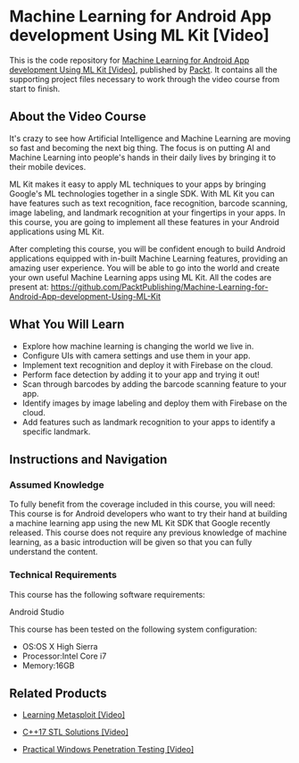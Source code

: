 # Machine Learning for Android App development Using ML Kit [Video]
This is the code repository for [Machine Learning for Android App development Using ML Kit [Video]](https://www.packtpub.com/application-development/machine-learning-android-app-development-using-ml-kit-video?utm_source=github&utm_medium=repository&utm_campaign=9781789539875), published by [Packt](https://www.packtpub.com/?utm_source=github). It contains all the supporting project files necessary to work through the video course from start to finish.
## About the Video Course
It's crazy to see how Artificial Intelligence and Machine Learning are moving so fast and becoming the next big thing. The focus is on putting AI and Machine Learning into people's hands in their daily lives by bringing it to their mobile devices. 

ML Kit makes it easy to apply ML techniques to your apps by bringing Google's ML technologies together in a single SDK. With ML Kit you can have features such as text recognition, face recognition, barcode scanning, image labeling, and landmark recognition at your fingertips in your apps. In this course, you are going to implement all these features in your Android applications using ML Kit.

After completing this course, you will be confident enough to build Android applications equipped with in-built Machine Learning features, providing an amazing user experience. You will be able to go into the world and create your own useful Machine Learning apps using ML Kit.
All the codes are present at:
https://github.com/PacktPublishing/Machine-Learning-for-Android-App-development-Using-ML-Kit

<H2>What You Will Learn</H2>
<DIV class=book-info-will-learn-text>
<UL>
<LI>Explore how machine learning is changing the world we live in. 
<LI>Configure UIs with camera settings and use them in your app. 
<LI>Implement text recognition and deploy it with Firebase on the cloud. 
<LI>Perform face detection by adding it to your app and trying it out! 
<LI>Scan through barcodes by adding the barcode scanning feature to your app. 
<LI>Identify images by image labeling and deploy them with Firebase on the cloud. 
<LI>Add features such as landmark recognition to your apps to identify a specific landmark. </LI></UL></DIV>

## Instructions and Navigation
### Assumed Knowledge
To fully benefit from the coverage included in this course, you will need:<br/>
This course is for Android developers who want to try their hand at building a machine learning app using the new ML Kit SDK that Google recently released. This course does not require any previous knowledge of machine learning, as a basic introduction will be given so that you can fully understand the content.
### Technical Requirements
This course has the following software requirements:<br/>

Android Studio

This course has been tested on the following system configuration:
<UL>
<LI>OS:OS X High Sierra
<LI>Processor:Intel Core i7
<LI>Memory:16GB</LI></UL>


## Related Products
* [Learning Metasploit [Video]](https://www.packtpub.com/networking-and-servers/learning-metasploit-video?utm_source=github&utm_medium=repository&utm_campaign=9781788628396)

* [C++17 STL Solutions [Video]](https://www.packtpub.com/application-development/c17-stl-solutions-video?utm_source=github&utm_medium=repository&utm_campaign=9781789535273)

* [Practical Windows Penetration Testing [Video]](https://www.packtpub.com/networking-and-servers/practical-windows-penetration-testing-video?utm_source=github&utm_medium=repository&utm_campaign=9781788396653)

